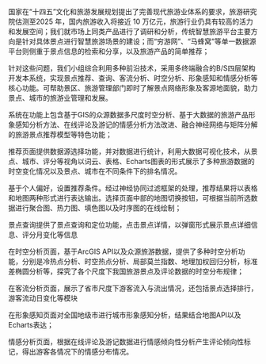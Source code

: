 国家在“十四五”文化和旅游发展规划提出了完善现代旅游业体系的要求，旅游研究院估测至2025 年，国内旅游收入将接近 10 万亿元，旅游行业仍具有较高的活力和发展空间；我们就市场上同类产品进行了调研和分析，传统智慧旅游平台主要方向是针对具体景点进行智慧旅游场景的建设；而“穷游网”、“马蜂窝”等单一数据源平台则侧重于景点信息的检索和分享，以及旅游产品的简单推荐；

针对这些问题，我们小组综合利用多种前沿技术，采用多终端融合的B/S四层架构开发本系统，实现景点推荐、查询、客流分析、时空分析、形象感知和情感分析等核心功能。可帮助景区、旅游管理部门即时了解景点网络形象及客源地面貌，助力景点、城市的旅游业管理和发展。

系统在功能上包含基于GIS的众源数据多尺度时空分析、基于大数据的旅游产品形象感知分析方法、在线评论及游记的情感分析方法改进、融合神经网络与矩阵分解的旅游景点推荐模型等特色功能；

推荐页面提供数据源选择功能，并对数据进行统计，利用大数据可视化技术，从景点、城市、评分等视角以词云、表格、Echarts图表的形式展示了多种旅游数据的时空变化情况以及景点、城市在不同条件下的排名情况。

基于个人偏好，设置推荐条件。经过神经协同过滤框架的处理，推荐结果将以表格和地图两种形式进行表达输出。选择页面中部的地图切换按钮，可根据当前所选数据进行聚合图、热力图、填色图以及时序图的在线绘制；

景点查询提供了景点查询和定位功能，点击景点详情，以弹窗形式展示景点详细信息、评分月变化等信息

在时空分析页面，基于ArcGIS API以及众源旅游数据，提供了多种时空分析功能，分别是冷热点分析、时空热点分析、局部莫兰指数、地理加权回归分析，标准差椭圆分析等，探究了各个尺度下我国旅游景点及评论数据的时空分布规律；

在客流分析页面，展示了省市尺度下游客流入与流出情况，还包括景点选择排行，游客流动日变化等模块

在形象感知页面对全国地级市进行城市形象感知分析，结果结合地图API以及Echarts表达；

情感分析页面，根据在线评论及游记数据进行情感倾向性分析产生评论倾向性标记，得出游客各情况下的情感分布情况。
